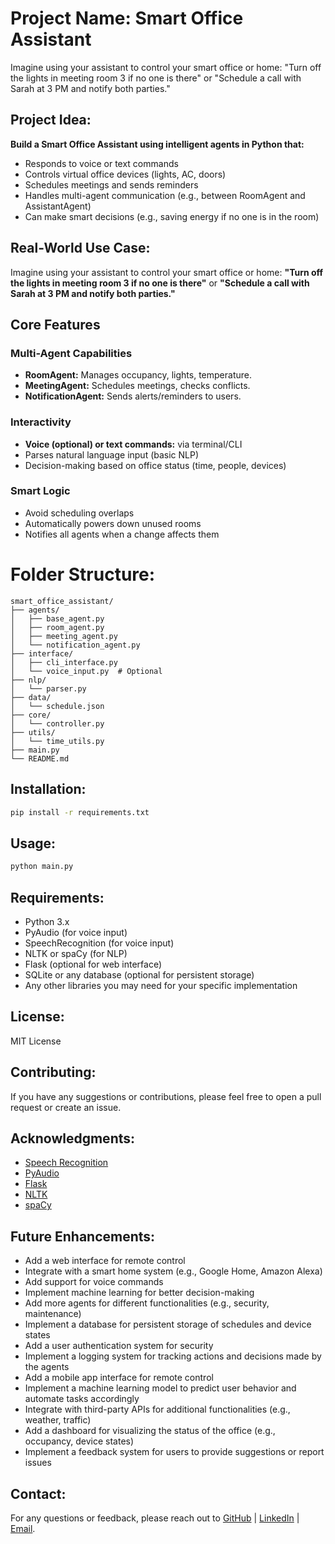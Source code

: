 # Project Name: Smart Office Assistant
Imagine using your assistant to control your smart office or home: "Turn off the lights in meeting room 3 if no one is there" or "Schedule a call with Sarah at 3 PM and notify both parties."

## Project Idea:
**Build a Smart Office Assistant using intelligent agents in Python that:**
* Responds to voice or text commands
* Controls virtual office devices (lights, AC, doors)
* Schedules meetings and sends reminders
* Handles multi-agent communication (e.g., between RoomAgent and AssistantAgent)
* Can make smart decisions (e.g., saving energy if no one is in the room)

## Real-World Use Case:
Imagine using your assistant to control your smart office or home:
**"Turn off the lights in meeting room 3 if no one is there"** or **"Schedule a call with Sarah at 3 PM and notify both parties."**

## Core Features
### Multi-Agent Capabilities
* **RoomAgent:** Manages occupancy, lights, temperature.
* **MeetingAgent:** Schedules meetings, checks conflicts.
* **NotificationAgent:** Sends alerts/reminders to users.

### Interactivity
* **Voice (optional) or text commands:** via terminal/CLI
* Parses natural language input (basic NLP)
* Decision-making based on office status (time, people, devices)

### Smart Logic
* Avoid scheduling overlaps
* Automatically powers down unused rooms
* Notifies all agents when a change affects them

# Folder Structure:
```plaintext
smart_office_assistant/
├── agents/
│   ├── base_agent.py
│   ├── room_agent.py
│   ├── meeting_agent.py
│   └── notification_agent.py
├── interface/
│   ├── cli_interface.py
│   └── voice_input.py  # Optional
├── nlp/
│   └── parser.py
├── data/
│   └── schedule.json
├── core/
│   └── controller.py
├── utils/
│   └── time_utils.py
├── main.py
└── README.md
```

## Installation:
```bash
pip install -r requirements.txt
```

## Usage:
```bash
python main.py
```

## Requirements:
* Python 3.x
* PyAudio (for voice input)
* SpeechRecognition (for voice input)
* NLTK or spaCy (for NLP)
* Flask (optional for web interface)
* SQLite or any database (optional for persistent storage)
* Any other libraries you may need for your specific implementation

## License:
MIT License

## Contributing:
If you have any suggestions or contributions, please feel free to open a pull request or create an issue.

## Acknowledgments:
* [Speech Recognition](https://pypi.org/project/SpeechRecognition/)
* [PyAudio](https://pypi.org/project/pyaudio/)
* [Flask](https://pypi.org/project/Flask/)
* [NLTK](https://pypi.org/project/nltk/)
* [spaCy](https://spacy.io/)

## Future Enhancements:
* Add a web interface for remote control
* Integrate with a smart home system (e.g., Google Home, Amazon Alexa)
* Add support for voice commands
* Implement machine learning for better decision-making
* Add more agents for different functionalities (e.g., security, maintenance)
* Implement a database for persistent storage of schedules and device states
* Add a user authentication system for security
* Implement a logging system for tracking actions and decisions made by the agents
* Add a mobile app interface for remote control
* Implement a machine learning model to predict user behavior and automate tasks accordingly
* Integrate with third-party APIs for additional functionalities (e.g., weather, traffic)
* Add a dashboard for visualizing the status of the office (e.g., occupancy, device states)
* Implement a feedback system for users to provide suggestions or report issues

## Contact:
For any questions or feedback, please reach out to [GitHub](https://github.com/TariqMehmood1004) | 
[LinkedIn](https://www.linkedin.com/in/tariq-mehmood-3ab013254/) | [Email](mailto:johnbrrighte@engineer.com).



